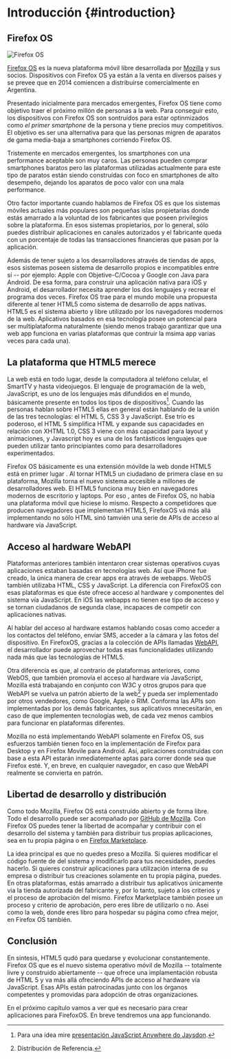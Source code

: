 # Introducción {#introduction}

## Firefox OS

![Firefox OS](images/originals/firefox_os_simulator.png)

[Firefox OS](http://www.mozilla.org/pt-BR/firefox/os/) es la nueva plataforma móvil libre desarrollada por [Mozilla](http://mozilla.org) y sus socios. Dispositivos con Firefox OS ya están a la venta en diversos países y se prevee que en 2014 comiencen a distribuirse comercialmente en Argentina.

Presentado inicialmente para mercados emergentes, Firefox OS tiene como objetivo traer el próximo millón de personas a la web. Para conseguir esto, los dispositivos con Firefox OS son sontruídos para estar optinmizados como *el primer smartphone* de la persona y tiene precios muy competitivos. El objetivo es ser una alternativa para que las personas migren de aparatos de gama media-baja a smartphones corriendo Firefox OS.

[^PT-anywhere]: Referencia de datos.

Tristemente en mercados emergentes, los smartphones con una performance aceptable son muy caros. Las personas pueden comprar smartphones baratos  pero las plataformas utilizadas actualmente para este tipo de paratos están siendo construídas con foco en smartphones de alto desempeño, dejando los aparatos de poco valor con una mala performance.

Otro factor importante cuando hablamos de Firefox OS es que los sistemas móviles actuales más populares son pequeñas islas propietarias donde estás amarrado a la voluntad de los fabricantes que poseen privilegios sobre la plataforma. En esos sistemas propietarios, por lo general, sólo puedes distribuir aplicaciones en canales autorizados y el fabricante queda con un porcentaje de todas las transacciones financieras que pasan por la aplicación.

Además de tener sujeto a los desarrolladores através de tiendas de apps, esos sistemas poseen sistema de desarrollo propios e incompatibles entre sí -- por ejemplo: Apple con Objetive-C/Cocoa y Google con Java para Android. De esa forma, para construir una aplicación nativa para iOS y Android, el desarrollador necesita aprender los dos lenguajes y recrear el programa dos veces. Firefox OS trae para el mundo mobile una propuesta diferente al tener HTML5 como sistema de desarrollo de apps nativas. HTML5 es el sistema abierto y libre utilizado por los navegadores modernos de la web. Aplicativos basados en esa tecnología posee un potencial para ser multiplataforma naturalmente (siendo menos trabajo garantizar que una web app funciona en varias plataformas que contruir la msima app varias veces para cada una).

## La plataforma que HTML5 merece

La web está en todo lugar, desde la computadora al teléfono celular, el SmartTV y hasta videojuegos. El lenguaje de programación de la web, JavaScript, es uno de los lenguajes más difundidos en el mundo, básicamente presente en todos los tipos de dispositivos[^JS-anywhere]. Cuando las personas hablan sobre HTML5 ellas en general están hablando de la unión de las tres tecnologías: el HTML 5, CSS 3 y JavaScript. Ese trío es poderoso, el HTML 5 simplifica HTML y expande sus capacidades en relación con XHTML 1.0, CSS 3 viene con más capacidad para layout y animaciones, y Javascript hoy es una de los fantásticos lenguajes que pueden utilizar tanto principiantes como para desarrolladores experimentados.

[^JS-anywhere]: Para una idea mire [presentación JavaScript Anywhere do Jaysdon](http://jaydson.org/javascript-everywhere-no-fisl-14/).

Firefox OS básicamente es una extensión móvilde la web donde HTML5 está en primer lugar . Al tornar HTML5 un ciudadano de primera clase en su plataforma, Mozilla torna el nuevo sistema accesible a millones de desarrolladores web. El HTML5 funciona muy bien en navegadores modernos de escritorio y laptops. Por eso , antes de Firefox OS, no había una plataforma móvil que hiciese lo mismo. Respecto a competidores que producen navegadores que implementan HTML5, FirefoxOS vá más allá implementando no sólo HTML sinó tamvién una serie de APIs de acceso al hardware vía JavaScript.

## Acceso al hardware WebAPI

Plataformas anteriores también intentaron crear sistemas operativos cuyas aplicaciones estaban basadas en tecnologías web. Así que iPhone fue creado, la única manera de crear apps era através de webapps. WebOS también utilizaba HTML, CSS y JavaScript. La diferencia con FirefoxOS con esas plataformas es que éste ofrece acceso al hardware y componentes del sistema vía JavaScript. En iOS las webapps no tienen ese tipo de acceso y se tornan ciudadanos de segunda clase, incapaces de competir con aplicaciones nativas.

Al hablar del acceso al hardware estamos hablando cosas como acceder a los contactos del teléfono, enviar SMS, acceder a la cámara y las fotos del dispositivo. En FirefoxOS, gracias a la colección de APIs llamadas [WebAPI](https://wiki.mozilla.org/WebAPI), el desarrollador puede aprovechar todas esas funcionalidades utilizando nada más que las tecnologías de HTML5.

Otra diferencia es que, al contrario de plataformas anteriores, como WebOS, que también promovía el acceso al hardware vía JavaScript, Mozilla está trabajando en conjunto con W3C y otros grupos para que WebAPI se vuelva un patrón abierto de la web[^WA-anywhere] y pueda ser implementado por otros vendedores, como Google, Apple o RIM. Conforma las APIs son implementadas por los demás fabricantes, sus aplicativos mnecesitarán, en caso de que implementen tecnologías web, de cada vez menos cambios para funcionar en plataformas diferentes.

[^WA-anywhere]: Distribución de Referencia.

Mozilla no está implementando WebAPI solamente en Firefox OS, sus esfuerzos también tienen foco en la implementación de Firefox para Desktop y en Firefox Movile para Android. Así, aplicaciones construidas con base a esta API estarán inmediatemente aptas para correr donde sea que Firefox esté. Y, en breve, en cualquier navegador, en caso que WebAPI realmente se convierta en patrón.

## Libertad de desarrollo y distribución

Como todo Mozilla, Firefox OS está construído abierto y de forma libre. Todo el desarrollo puede ser acompañado por [GitHub de Mozilla](https://github.com/mozilla-b2g/B2G). Con Firefox OS puedes tener la libertad de acompañar y contribuir con el desarrollo del sistema y también para distribuir tus propias aplicaciones, sea en tu propia página o en [Firefox Marketplace](https://marketplace.firefox.com/).

La idea principal es que no quedes preso a Mozilla. Si quieres modificar el código fuente de del sistema y modificarlo para tus necesidades, puedes hacerlo. Si quieres construir aplicaciones para utilización interna de su empresa o distribuir tus creaciones solamente en tu propia página, puedes. En otras plataformas, estás amarrado a distribuir tus aplicativos únicamente via la tienda autorizada del fabricante y, por lo tanto, sujeto a los criterios y el proceso de aprobación del mismo. Firefox Marketplace también posee un proceso y criterio de aprobación, pero eres libre de utilizarlo o no. Asei como la web, donde eres libro para hospedar su página como cfrea mejor, en Firefox OS también.

## Conclusión

En síntesis, HTML5 qudó para quedarse y evolucionar constantemente. Firefox OS que es el nuevo sistema operativo móvil de Mozilla -- totalmente livre y construido abiertamente -- que ofrece una implamentación robusta de HTML 5 y va más allá ofreciendo APIs de acceso al hardware vía JavaScript. Esas APIs están patrocinadas junto con los órganos competentes y promovidas para adopción de otras organizaciones.

En el próximo capítulo vamos a ver qué es necesario para crear aplicaciones para FirefoxOS. En breve tendremos una app funcionando.
